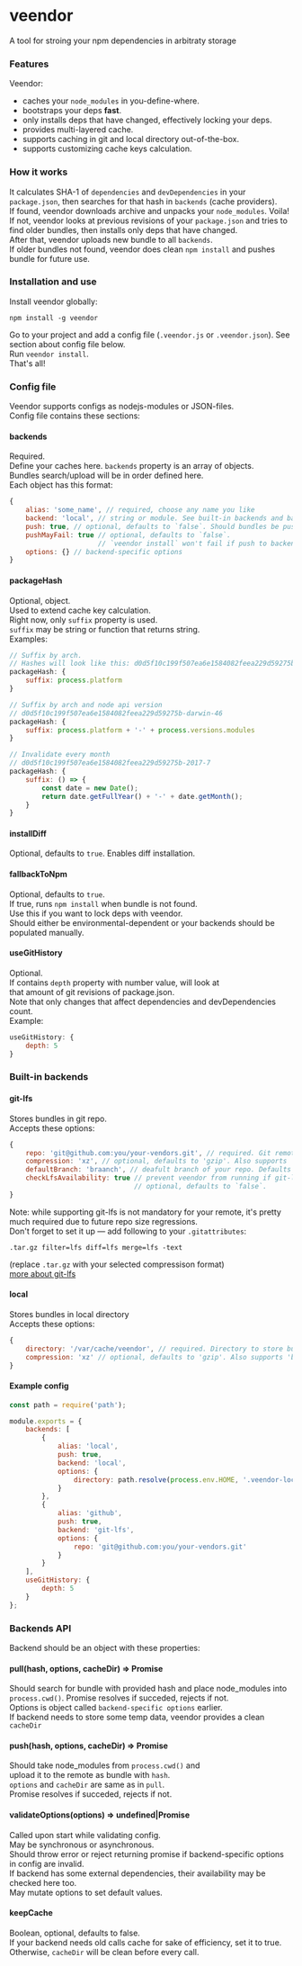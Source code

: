 # veendor
A tool for stroing your npm dependencies in arbitraty storage

### Features
Veendor: 
* caches your `node_modules` in you-define-where.
* bootstraps your deps **fast**. 
* only installs deps that have changed, effectively locking your deps.
* provides multi-layered cache.
* supports caching in git and local directory out-of-the-box.
* supports customizing cache keys calculation.

### How it works
It calculates SHA-1 of `dependencies` and `devDependencies` in your `package.json`,
then searches for that hash in `backends` (cache providers).  
If found, veendor downloads archive and unpacks your `node_modules`. Voila!  
If not, veendor looks at previous revisions of your `package.json` and
tries to find older bundles, then installs only deps that have changed.  
After that, veendor uploads new bundle to all `backends`.   
If older bundles not found, veendor does clean `npm install` and
pushes bundle for future use.

### Installation and use
Install veendor globally:
```
npm install -g veendor
```

Go to your project and add a config file (`.veendor.js` or `.veendor.json`).
See section about config file below.  
Run `veendor install`.  
That's all!

### Config file
Veendor supports configs as nodejs-modules or JSON-files.  
Config file contains these sections:

#### backends
Required.  
Define your caches here. `backends` property is an array of objects.  
Bundles search/upload will be in order defined here.  
Each object has this format: 
```js
{
    alias: 'some_name', // required, choose any name you like
    backend: 'local', // string or module. See built-in backends and backend API sections 
    push: true, // optional, defaults to `false`. Should bundles be pushed to this backend
    pushMayFail: true // optional, defaults to `false`.
                      // `veendor install` won't fail if push to backend fails
    options: {} // backend-specific options
}
```

#### packageHash
Optional, object.  
Used to extend cache key calculation.  
Right now, only `suffix` property is used.  
`suffix` may be string or function that returns string.  
Examples: 
```js
// Suffix by arch.
// Hashes will look like this: d0d5f10c199f507ea6e1584082feea229d59275b-darwin
packageHash: {
    suffix: process.platform
}
```

```js
// Suffix by arch and node api version
// d0d5f10c199f507ea6e1584082feea229d59275b-darwin-46
packageHash: {
    suffix: process.platform + '-' + process.versions.modules
}
```

```js
// Invalidate every month
// d0d5f10c199f507ea6e1584082feea229d59275b-2017-7
packageHash: {
    suffix: () => {
        const date = new Date();
        return date.getFullYear() + '-' + date.getMonth();
    }
}
```

#### installDiff
Optional, defaults to `true`. Enables diff installation.

#### fallbackToNpm
Optional, defaults to `true`.  
If true, runs `npm install` when bundle is not found.  
Use this if you want to lock deps with veendor.  
Should either be environmental-dependent or your backends should be populated manually.

#### useGitHistory
Optional.  
If contains `depth` property with number value, will look at  
that amount of git revisions of package.json.  
Note that only changes that affect dependencies and devDependencies count.  
Example:
```js
useGitHistory: {
    depth: 5
}
```

### Built-in backends
#### git-lfs
Stores bundles in git repo.  
Accepts these options: 
```js
{
    repo: 'git@github.com:you/your-vendors.git', // required. Git remote.
    compression: 'xz', // optional, defaults to 'gzip'. Also supports 'bzip2', 'xz'.
    defaultBranch: 'braanch', // deafult branch of your repo. Defaults to 'master'
    checkLfsAvailability: true // prevent veendor from running if git-lfs is not installed. 
                               // optional, defaults to `false`. 
}
```
Note: while supporting git-lfs is not mandatory for your remote,
it's pretty much required due to future repo size regressions.  
Don't forget to set it up — add following to your `.gitattributes`:
```
.tar.gz filter=lfs diff=lfs merge=lfs -text
```
(replace `.tar.gz` with your selected compressison format)  
[more about git-lfs](git-lfs.github.com)

#### local
Stores bundles in local directory  
Accepts these options: 
```js
{
    directory: '/var/cache/veendor', // required. Directory to store bundles in.
    compression: 'xz' // optional, defaults to 'gzip'. Also supports 'bzip2', 'xz'.
}
```

#### Example config
```js
const path = require('path');

module.exports = {
    backends: [
        {
            alias: 'local',
            push: true,
            backend: 'local',
            options: {
                directory: path.resolve(process.env.HOME, '.veendor-local')
            }
        },
        {
            alias: 'github',
            push: true,
            backend: 'git-lfs',
            options: {
                repo: 'git@github.com:you/your-vendors.git'
            }
        }
    ],
    useGitHistory: {
        depth: 5
    }
};

```

### Backends API
Backend should be an object with these properties:
#### pull(hash, options, cacheDir) => Promise
Should search for bundle with provided hash and
place node_modules into `process.cwd()`.
Promise resolves if succeded, rejects if not.  
Options is object called `backend-specific options` earlier.  
If backend needs to store some temp data,
veendor provides a clean `cacheDir`
#### push(hash, options, cacheDir) => Promise
Should take node_modules from `process.cwd()` and  
upload it to the remote as bundle with `hash`.  
`options` and `cacheDir` are same as in `pull`.  
Promise resolves if succeded, rejects if not.  
#### validateOptions(options) => undefined|Promise
Called upon start while validating config.  
May be synchronous or asynchronous.  
Should throw error or reject returning promise if backend-specific options in config
are invalid.  
If backend has some external dependencies, their availability may be checked here too.  
May mutate options to set default values.  
#### keepCache
Boolean, optional, defaults to false.  
If your backend needs old calls cache for sake of efficiency, set it to true.
Otherwise, `cacheDir` will be clean before every call.

